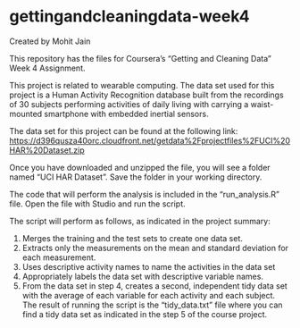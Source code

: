 ﻿# gettingandcleaningdata-week4
Created by Mohit Jain

This repository has the files for  Coursera’s “Getting and Cleaning Data” Week 4 Assignment.

This project is related to wearable computing. The data set used for this project is a Human Activity Recognition database built from the recordings of 30 subjects performing activities of daily living with carrying a waist-mounted smartphone with embedded inertial sensors.

The data set for this project can be found at the following link: https://d396qusza40orc.cloudfront.net/getdata%2Fprojectfiles%2FUCI%20HAR%20Dataset.zip

Once you have downloaded and unzipped the file, you will see a folder named “UCI HAR Dataset”. Save the folder in your working directory.

The code that will perform the analysis is included in the “run_analysis.R” file. Open the file with Studio and run the script.

The script will perform as follows, as indicated in the project summary:

1.	Merges the training and the test sets to create one data set.
2.	Extracts only the measurements on the mean and standard deviation for each measurement.
3.	Uses descriptive activity names to name the activities in the data set
4.	Appropriately labels the data set with descriptive variable names.
5.	From the data set in step 4, creates a second, independent tidy data set with the average of each variable for each activity and each subject.
The result of running the script is the “tidy_data.txt” file where you can find a tidy data set as indicated in the step 5 of the course project.

